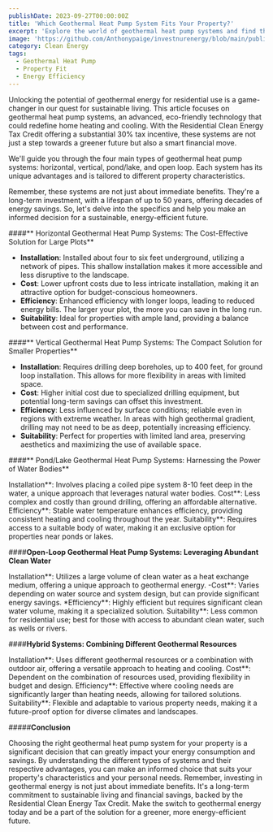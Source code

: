 ```yaml
---
publishDate: 2023-09-27T00:00:00Z
title: 'Which Geothermal Heat Pump System Fits Your Property?'
excerpt: 'Explore the world of geothermal heat pump systems and find the perfect fit for your property. Our guide helps you navigate through the essential considerations, ensuring an energy-efficient solution tailored to your needs.'
image: 'https://github.com/Anthonypaige/investnurenergy/blob/main/public/images/cover-art/Geo-3-cover%20art.jpg?raw=true'
category: Clean Energy
tags:
  - Geothermal Heat Pump
  - Property Fit
  - Energy Efficiency
---
```


Unlocking the potential of geothermal energy for residential use is a game-changer in our quest for sustainable living. This article focuses on geothermal heat pump systems, an advanced, eco-friendly technology that could redefine home heating and cooling. With the Residential Clean Energy Tax Credit offering a substantial 30% tax incentive, these systems are not just a step towards a greener future but also a smart financial move.

We'll guide you through the four main types of geothermal heat pump systems: horizontal, vertical, pond/lake, and open loop. Each system has its unique advantages and is tailored to different property characteristics.

Remember, these systems are not just about immediate benefits. They're a long-term investment, with a lifespan of up to 50 years, offering decades of energy savings. So, let's delve into the specifics and help you make an informed decision for a sustainable, energy-efficient future.

\####** Horizontal Geothermal Heat Pump Systems: The Cost-Effective Solution for Large Plots**

- **Installation**: Installed about four to six feet underground, utilizing a network of pipes. This shallow installation makes it more accessible and less disruptive to the landscape.
- **Cost**: Lower upfront costs due to less intricate installation, making it an attractive option for budget-conscious homeowners.
- **Efficiency**: Enhanced efficiency with longer loops, leading to reduced energy bills. The larger your plot, the more you can save in the long run.
- **Suitability**: Ideal for properties with ample land, providing a balance between cost and performance.

\####** Vertical Geothermal Heat Pump Systems: The Compact Solution for Smaller Properties**

- **Installation**: Requires drilling deep boreholes, up to 400 feet, for ground loop installation. This allows for more flexibility in areas with limited space.
- **Cost**: Higher initial cost due to specialized drilling equipment, but potential long-term savings can offset this investment.
- **Efficiency**: Less influenced by surface conditions; reliable even in regions with extreme weather. In areas with high geothermal gradient, drilling may not need to be as deep, potentially increasing efficiency.
- **Suitability**: Perfect for properties with limited land area, preserving aesthetics and maximizing the use of available space.

\####** Pond/Lake Geothermal Heat Pump Systems: Harnessing the Power of Water Bodies**

Installation**: Involves placing a coiled pipe system 8-10 feet deep in the water, a unique approach that leverages natural water bodies.
Cost**: Less complex and costly than ground drilling, offering an affordable alternative.
Efficiency**: Stable water temperature enhances efficiency, providing consistent heating and cooling throughout the year.
Suitability**: Requires access to a suitable body of water, making it an exclusive option for properties near ponds or lakes.

\####**Open-Loop Geothermal Heat Pump Systems: Leveraging Abundant Clean Water**

Installation**: Utilizes a large volume of clean water as a heat exchange medium, offering a unique approach to geothermal energy.
-Cost**: Varies depending on water source and system design, but can provide significant energy savings.
\*Efficiency**: Highly efficient but requires significant clean water volume, making it a specialized solution.
Suitability**: Less common for residential use; best for those with access to abundant clean water, such as wells or rivers.

\####**Hybrid Systems: Combining Different Geothermal Resources**

Installation**: Uses different geothermal resources or a combination with outdoor air, offering a versatile approach to heating and cooling.
Cost**: Dependent on the combination of resources used, providing flexibility in budget and design.
Efficiency**: Effective where cooling needs are significantly larger than heating needs, allowing for tailored solutions.
Suitability**: Flexible and adaptable to various property needs, making it a future-proof option for diverse climates and landscapes.

\#####**Conclusion**

Choosing the right geothermal heat pump system for your property is a significant decision that can greatly impact your energy consumption and savings. By understanding the different types of systems and their respective advantages, you can make an informed choice that suits your property's characteristics and your personal needs. Remember, investing in geothermal energy is not just about immediate benefits. It's a long-term commitment to sustainable living and financial savings, backed by the Residential Clean Energy Tax Credit. Make the switch to geothermal energy today and be a part of the solution for a greener, more energy-efficient future.
